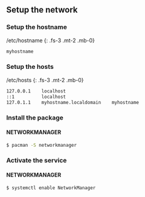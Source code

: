 ## Setup the network

### Setup the hostname

/etc/hostname
{: .fs-3 .mt-2 .mb-0}

```bash
myhostname
```

### Setup the hosts

/etc/hosts
{: .fs-3 .mt-2 .mb-0}

```bash
127.0.0.1    localhost
::1          localhost
127.0.1.1    myhostname.localdomain    myhostname
```

### Install the package

#### NETWORKMANAGER

```bash
$ pacman -S networkmanager
```

### Activate the service

#### NETWORKMANAGER

```bash
$ systemctl enable NetworkManager 
```
